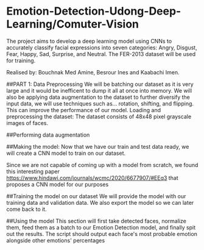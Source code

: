 # Emotion-Detection-Udong-Deep-Learning/Comuter-Vision
The project aims to develop a deep learning model using CNNs to accurately classify facial expressions into seven categories: Angry, Disgust, Fear, Happy, Sad, Surprise, and Neutral.
The FER-2013 dataset will be used for training.

Realised by: Bouchnak Med Amine, Besrour Ines and Kaabachi Imen.

##PART 1: Data Preprocessing
We will be batching our dataset as it is very large and it would be inefficent to dump it all at once into memory. We will also be applying data augmentation to the dataset to further diversify the input data, we will use techniques such as... rotation, shifting, and flipping. This can improve the performance of our model.
Loading and preprocessing the dataset: The dataset consists of 48x48 pixel grayscale images of faces.

##Performing data augmentation

##Making the model:
Now that we have our train and test data ready, we will create a CNN model to train on our dataset.

Since we are not capable of coming up with a model from scratch, we found this interesting paper https://www.hindawi.com/journals/wcmc/2020/6677907/#EEq3 that proposes a CNN model for our purposes

##Training the model on our dataset
We will provide the model with our training data and validation data. We also export the model so we can later come back to it.

##Using the model
This section will first take detected faces, normalize them, feed them as a batch to our Emotion Detection model, and finally spit out the results.
The script should output each face's most probable emotion alongside other emotions' percentages
